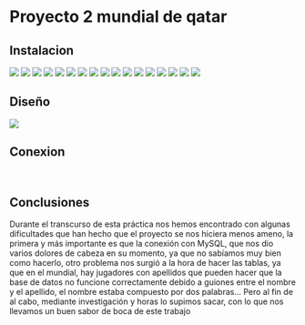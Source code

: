 # Proyecto 2 mundial de qatar


## Instalacion
![](Fotos/Instalacion(17).png) 
![](Fotos/Instalacion(16).png)
![](Fotos/Instalacion(15).png)
![](Fotos/Instalacion(14).png)
![](Fotos/Instalacion(13).png)
![](Fotos/Instalacion(12).png)
![](Fotos/Instalacion(11).png)
![](Fotos/Instalacion(10).png)
![](Fotos/Instalacion(9).png)
![](Fotos/Instalacion(8).png)
![](Fotos/Instalacion(7).png)
![](Fotos/Instalacion(6).png)
![](Fotos/Instalacion(5).png)
![](Fotos/Instalacion(4).png)
![](Fotos/Instalacion(3).png)
![](Fotos/Instalacion(2).png)
![](Fotos/Instalacion(1).png)   
## Diseño
![](Fotos/1-diseño.png)
## Conexion 
![]()
![]()
![]()
![]()
![]()
![]()
![]()
![]()
![]()


## Conclusiones

Durante el transcurso de esta práctica nos hemos encontrado con algunas dificultades que han hecho que el proyecto se nos hiciera menos ameno, la primera y más importante es que la conexión con MySQL, que nos dio varios dolores de cabeza en su momento, ya que no sabíamos muy bien como hacerlo, otro problema nos surgió a la hora de hacer las tablas, ya que en el mundial, hay jugadores con apellidos que pueden hacer que la base de datos no funcione correctamente debido a guiones entre el nombre y el apellido, el nombre estaba compuesto por dos palabras...
Pero al fin de al cabo, mediante investigación y horas lo supimos sacar, con lo que nos llevamos un buen sabor de boca de este trabajo
